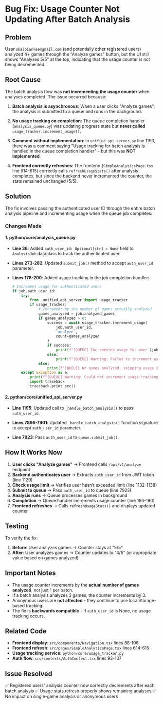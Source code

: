 # Bug Fix: Usage Counter Not Updating After Batch Analysis

## Problem

User `skalbiankee@gmail.com` (and potentially other registered users) analyzed 4+ games through the "Analyze games" button, but the UI still shows "Analyses 5/5" at the top, indicating that the usage counter is not being decremented.

## Root Cause

The batch analysis flow was **not incrementing the usage counter** when analyses completed. The issue occurred because:

1. **Batch analysis is asynchronous**: When a user clicks "Analyze games", the analysis is submitted to a queue and runs in the background.

2. **No usage tracking on completion**: The queue completion handler (`analysis_queue.py`) was updating progress state but **never called** `usage_tracker.increment_usage()`.

3. **Comment without implementation**: In `unified_api_server.py` line 1193, there was a comment saying "Usage tracking for batch analysis is handled in the queue completion handler" - but this was **NOT implemented**.

4. **Frontend correctly refreshes**: The frontend (`SimpleAnalyticsPage.tsx` line 614-615) correctly calls `refreshUsageStats()` after analysis completes, but since the backend never incremented the counter, the stats remained unchanged (5/5).

## Solution

The fix involves passing the authenticated user ID through the entire batch analysis pipeline and incrementing usage when the queue job completes:

### Changes Made

#### 1. **python/core/analysis_queue.py**

- **Line 36**: Added `auth_user_id: Optional[str] = None` field to `AnalysisJob` dataclass to track the authenticated user.

- **Lines 273-282**: Updated `submit_job()` method to accept `auth_user_id` parameter.

- **Lines 178-200**: Added usage tracking in the job completion handler:
  ```python
  # Increment usage for authenticated users
  if job.auth_user_id:
      try:
          from .unified_api_server import usage_tracker
          if usage_tracker:
              # Increment by the number of games actually analyzed
              games_analyzed = job.analyzed_games
              if games_analyzed > 0:
                  success = await usage_tracker.increment_usage(
                      job.auth_user_id,
                      'analyze',
                      count=games_analyzed
                  )
                  if success:
                      print(f"[QUEUE] Incremented usage for user {job.auth_user_id}: {games_analyzed} analyses")
                  else:
                      print(f"[QUEUE] Warning: Failed to increment usage for user {job.auth_user_id}")
              else:
                  print(f"[QUEUE] No games analyzed, skipping usage increment")
      except Exception as e:
          print(f"[QUEUE] Warning: Could not increment usage tracking: {e}")
          import traceback
          traceback.print_exc()
  ```

#### 2. **python/core/unified_api_server.py**

- **Line 1195**: Updated call to `_handle_batch_analysis()` to pass `auth_user_id`.

- **Lines 7896-7901**: Updated `_handle_batch_analysis()` function signature to accept `auth_user_id` parameter.

- **Line 7923**: Pass `auth_user_id` to `queue.submit_job()`.

## How It Works Now

1. **User clicks "Analyze games"** → Frontend calls `/api/v1/analyze` endpoint
2. **Backend authenticates user** → Extracts `auth_user_id` from JWT token (line 1129)
3. **Check usage limit** → Verifies user hasn't exceeded limit (line 1132-1138)
4. **Submit to queue** → Pass `auth_user_id` to queue (line 7923)
5. **Analysis runs** → Queue processes games in background
6. **Completion** → Queue handler increments usage counter (line 186-190)
7. **Frontend refreshes** → Calls `refreshUsageStats()` and displays updated counter

## Testing

To verify the fix:

1. **Before**: User analyzes games → Counter stays at "5/5"
2. **After**: User analyzes games → Counter updates to "4/5" (or appropriate value based on games analyzed)

## Important Notes

- The usage counter increments by the **actual number of games analyzed**, not just 1 per batch.
- If a batch analysis analyzes 3 games, the counter increments by 3.
- Anonymous users are **not affected** - they continue to use localStorage-based tracking.
- The fix is **backwards compatible** - if `auth_user_id` is None, no usage tracking occurs.

## Related Code

- **Frontend display**: `src/components/Navigation.tsx` lines 88-106
- **Frontend refresh**: `src/pages/SimpleAnalyticsPage.tsx` lines 614-615
- **Usage tracking service**: `python/core/usage_tracker.py`
- **Auth flow**: `src/contexts/AuthContext.tsx` lines 93-137

## Issue Resolved

✅ Registered users' analysis counter now correctly decrements after each batch analysis
✅ Usage stats refresh properly shows remaining analyses
✅ No impact on single-game analysis or anonymous users
